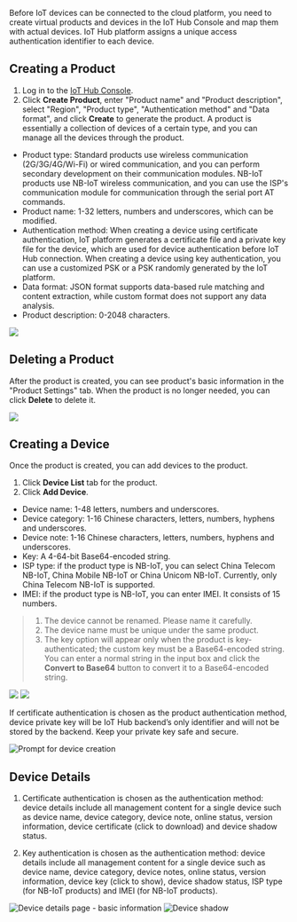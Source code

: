 [//]: # (chinagitpath:XXXXX)

Before IoT devices can be connected to the cloud platform, you need to create virtual products and devices in the IoT Hub Console and map them with actual devices. IoT Hub platform assigns a unique access authentication identifier to each device.

## Creating a Product

1. Log in to the [IoT Hub Console](https://console.cloud.tencent.com/iotcloud).
2. Click **Create Product**, enter "Product name" and "Product description", select "Region", "Product type", "Authentication method" and "Data format", and click **Create** to generate the product. A product is essentially a collection of devices of a certain type, and you can manage all the devices through the product.

 - Product type:
 Standard products use wireless communication (2G/3G/4G/Wi-Fi) or wired communication, and you can perform secondary development on their communication modules.
 NB-IoT products use NB-IoT wireless communication, and you can use the ISP's communication module for communication through the serial port AT commands.
 - Product name: 1-32 letters, numbers and underscores, which can be modified.
 - Authentication method:
 When creating a device using certificate authentication, IoT platform generates a certificate file and a private key file for the device, which are used for device authentication before IoT Hub connection.
 When creating a device using key authentication, you can use a customized PSK or a PSK randomly generated by the IoT platform.
 - Data format: JSON format supports data-based rule matching and content extraction, while custom format does not support any data analysis.
 - Product description: 0-2048 characters.

![](https://main.qcloudimg.com/raw/ff0b336ecf2a5959f775f80f17fabe0b.png)

## Deleting a Product
After the product is created, you can see product's basic information in the "Product Settings" tab. When the product is no longer needed, you can click **Delete** to delete it.

![](https://main.qcloudimg.com/raw/4e5102fbfeb76560aeb9ba35920fd07c.png)

## Creating a Device

Once the product is created, you can add devices to the product.
1. Click **Device List** tab for the product.
2. Click **Add Device**.
 
 - Device name: 1-48 letters, numbers and underscores.
 - Device category: 1-16 Chinese characters, letters, numbers, hyphens and underscores.
 - Device note: 1-16 Chinese characters, letters, numbers, hyphens and underscores.
 - Key: A 4-64-bit Base64-encoded string.
 - ISP type: if the product type is NB-IoT, you can select China Telecom NB-IoT, China Mobile NB-IoT or China Unicom NB-IoT. Currently, only China Telecom NB-IoT is supported.
 - IMEI: if the product type is NB-IoT, you can enter IMEI. It consists of 15 numbers.
> 1. The device cannot be renamed. Please name it carefully.
> 2. The device name must be unique under the same product.
> 3. The key option will appear only when the product is key-authenticated; the custom key must be a Base64-encoded string. You can enter a normal string in the input box and click the **Convert to Base64** button to convert it to a Base64-encoded string.

![](https://main.qcloudimg.com/raw/7a1ca52bc9698323f5d7b094a08cb72c.png)
![](https://main.qcloudimg.com/raw/b3430a777ece1bbc412ad86c5d9797d5.png)

If certificate authentication is chosen as the product authentication method, device private key will be IoT Hub backend’s only identifier and will not be stored by the backend. Keep your private key safe and secure.

![Prompt for device creation](https://main.qcloudimg.com/raw/c33a497e1004f5de9f516a40169abe8e.png)


## Device Details

1. Certificate authentication is chosen as the authentication method:
device details include all management content for a single device such as device name, device category, device note, online status, version information, device certificate (click to download) and device shadow status.

2. Key authentication is chosen as the authentication method:
device details include all management content for a single device such as device name, device category, device notes, online status, version information, device key (click to show), device shadow status, ISP type (for NB-IoT products) and IMEI (for NB-IoT products).

![Device details page - basic information](https://main.qcloudimg.com/raw/a1fdbaa0ad48fe148dc2fd29a268cf27.png)
![Device shadow](https://main.qcloudimg.com/raw/a82a444432a5b605ad26a1d469f95cb3.png)


